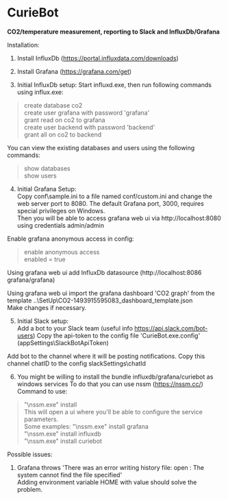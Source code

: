 # CurieBot
**CO2/temperature measurement, reporting to Slack and InfluxDb/Grafana**  


Installation:

1) Install InfluxDb (https://portal.influxdata.com/downloads)


2) Install Grafana (https://grafana.com/get)


3) Initial InfluxDb setup:
Start influxd.exe, then run following commands using influx.exe:
>create database co2  
>create user grafana with password 'grafana'  
>grant read on co2 to grafana  
>create user backend with password 'backend'  
>grant all on co2 to backend  

You can view the existing databases and users using the following commands:
>show databases  
>show users  


4) Initial Grafana Setup:  
Copy conf\sample.ini to a file named conf/custom.ini and change the web server port to 8080. The default Grafana port, 3000, requires special privileges on Windows.  
Then you will be able to access grafana web ui via http://localhost:8080 using credentials admin/admin  

Enable grafana anonymous access in config:
>enable anonymous access  
>enabled = true  

Using grafana web ui add InfluxDb datasource (http://localhost:8086 grafana/grafana)  

Using grafana web ui import the grafana dashboard 'CO2 graph' from the template ..\SetUp\CO2-1493915595083_dashboard_template.json  
Make changes if necessary.  


5) Initial Slack setup:  
Add a bot to your Slack team (useful info https://api.slack.com/bot-users)
Copy the api-token to the config file 'CurieBot.exe.config' (appSettings\SlackBotApiToken)  

Add bot to the channel where it will be posting notifications. Copy this channel chatID to the config slackSettings\chatId  


6) You might be willing to install the bundle influxdb/grafana/curiebot as windows services
To do that you can use nssm (https://nssm.cc/)  
Command to use:
>"<path>\nssm.exe" install <servicename>  
This will open a ui where you'll be able to configure the service parameters.  
Some examples:
>"<path>\nssm.exe" install grafana  
>"<path>\nssm.exe" install influxdb  
>"<path>\nssm.exe" install curiebot  



Possible issues:  
1) Grafana throws 'There was an error writing history file: open : The system cannot find the file specified'  
Adding environment variable HOME with value <path to exe location> should solve the problem.

